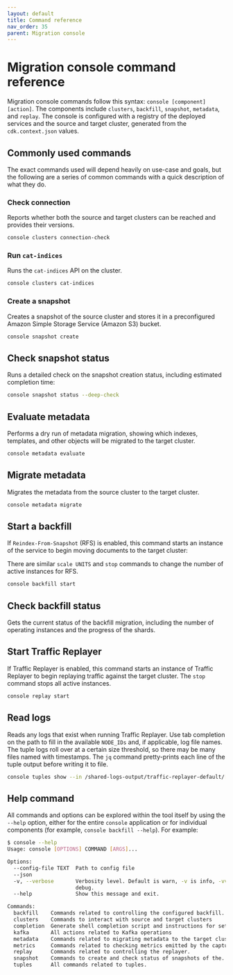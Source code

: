 ```yaml
---
layout: default
title: Command reference
nav_order: 35
parent: Migration console
---
```



# Migration console command reference

Migration console commands follow this syntax: `console [component] [action]`. The components include `clusters`, `backfill`, `snapshot`, `metadata`, and `replay`. The console is configured with a registry of the deployed services and the source and target cluster, generated from the `cdk.context.json` values.

## Commonly used commands

The exact commands used will depend heavily on use-case and goals, but the following are a series of common commands with a quick description of what they do.

### Check connection

Reports whether both the source and target clusters can be reached and provides their versions.

```sh
console clusters connection-check
```

### Run `cat-indices`

Runs the `cat-indices` API on the cluster.

```sh
console clusters cat-indices
```

### Create a snapshot

Creates a snapshot of the source cluster and stores it in a preconfigured Amazon Simple Storage Service (Amazon S3) bucket.

```sh
console snapshot create
```

## Check snapshot status

Runs a detailed check on the snapshot creation status, including estimated completion time:

```sh
console snapshot status --deep-check
```

## Evaluate metadata

Performs a dry run of metadata migration, showing which indexes, templates, and other objects will be migrated to the target cluster.

```sh
console metadata evaluate
```

## Migrate metadata

Migrates the metadata from the source cluster to the target cluster.

```sh
console metadata migrate
```

## Start a backfill

If `Reindex-From-Snapshot` (RFS) is enabled, this command starts an instance of the service to begin moving documents to the target cluster:

There are similar `scale UNITS` and `stop` commands to change the number of active instances for RFS.


```sh
console backfill start
```

## Check backfill status

Gets the current status of the backfill migration, including the number of operating instances and the progress of the shards.


## Start Traffic Replayer

If Traffic Replayer is enabled, this command starts an instance of Traffic Replayer to begin replaying traffic against the target cluster.
The `stop` command stops all active instances.

```sh
console replay start
```

## Read logs

Reads any logs that exist when running Traffic Replayer. Use tab completion on the path to fill in the available `NODE_IDs` and, if applicable, log file names. The tuple logs roll over at a certain size threshold, so there may be many files named with timestamps. The `jq` command pretty-prints each line of the tuple output before writing it to file.

```sh
console tuples show --in /shared-logs-output/traffic-replayer-default/[NODE_ID]/tuples/console.log | jq > readable_tuples.json
```


## Help command

All commands and options can be explored within the tool itself by using the `--help` option, either for the entire `console` application or for individual components (for example, `console backfill --help`). For example:

```bash
$ console --help
Usage: console [OPTIONS] COMMAND [ARGS]...

Options:
  --config-file TEXT  Path to config file
  --json
  -v, --verbose       Verbosity level. Default is warn, -v is info, -vv is
                      debug.
  --help              Show this message and exit.

Commands:
  backfill    Commands related to controlling the configured backfill...
  clusters    Commands to interact with source and target clusters
  completion  Generate shell completion script and instructions for setup.
  kafka       All actions related to Kafka operations
  metadata    Commands related to migrating metadata to the target cluster.
  metrics     Commands related to checking metrics emitted by the capture...
  replay      Commands related to controlling the replayer.
  snapshot    Commands to create and check status of snapshots of the...
  tuples      All commands related to tuples.
```